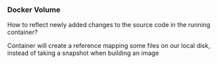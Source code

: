 ### Docker Volume

How to reflect newly added changes to the source code in the running container?

Container will create a reference mapping some files on our local disk, instead of taking a snapshot when building an image 
